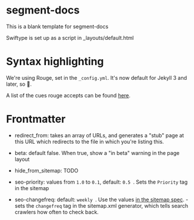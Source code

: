 # segment-docs

This is a blank template for segment-docs

Swiftype is set up as a script in _layouts/default.html


# Syntax highlighting

We're using Rouge, set in the `_config.yml`. It's now default for Jekyll 3 and later, so 🎉.

A list of the cues rouge accepts can be found [here](https://github.com/rouge-ruby/rouge/wiki/list-of-supported-languages-and-lexers).


# Frontmatter

- redirect_from: takes an array of URLs, and generates a "stub" page at this URL which redirects to the file in which you're listing this.

- beta: default false. When true, show a "in beta" warning in the page layout

- hide_from_sitemap: TODO

- seo-priority: values from `1.0` to `0.1`, default: `0.5 `. Sets the `Priority` tag in the sitemap

- seo-changefreq: default: `weekly `. Use the values [in the sitemap spec](https://www.sitemaps.org/protocol.html#xmlTagDefinitions). - sets the `changefreq` tag in the sitemap.xml generator, which tells search crawlers how often to check back.
